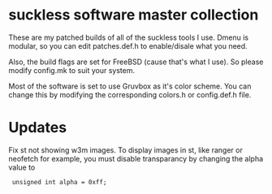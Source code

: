 # suckless software master collection
These are my patched builds of all of the suckless tools I use. Dmenu is modular, so you can edit patches.def.h to enable/disale what you need.

Also, the build flags are set for FreeBSD (cause that's what I use). So please modify config.mk to suit your system.

Most of the software is set to use Gruvbox as it's color scheme. 
You can change this by modifying the corresponding colors.h or config.def.h file.

# Updates
Fix st not showing w3m images.
To display images in st, like ranger or neofetch for example, you must disable transparancy by changing the alpha value to
```
 unsigned int alpha = 0xff;
```
